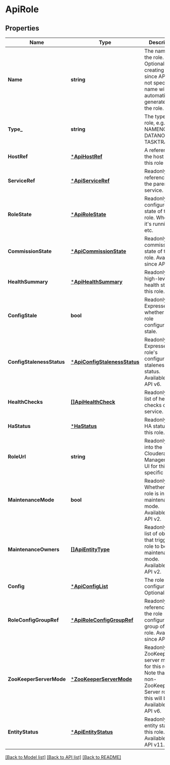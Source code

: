 # ApiRole

## Properties
Name | Type | Description | Notes
------------ | ------------- | ------------- | -------------
**Name** | **string** | The name of the role. Optional when creating a role since API v6. If not specified, a name will be automatically generated for the role. | [optional] [default to null]
**Type_** | **string** | The type of the role, e.g. NAMENODE, DATANODE, TASKTRACKER. | [optional] [default to null]
**HostRef** | [***ApiHostRef**](ApiHostRef.md) | A reference to the host where this role runs. | [optional] [default to null]
**ServiceRef** | [***ApiServiceRef**](ApiServiceRef.md) | Readonly. A reference to the parent service. | [optional] [default to null]
**RoleState** | [***ApiRoleState**](ApiRoleState.md) | Readonly. The configured run state of this role. Whether it&#39;s running, etc. | [optional] [default to null]
**CommissionState** | [***ApiCommissionState**](ApiCommissionState.md) | Readonly. The commission state of this role. Available since API v2. | [optional] [default to null]
**HealthSummary** | [***ApiHealthSummary**](ApiHealthSummary.md) | Readonly. The high-level health status of this role. | [optional] [default to null]
**ConfigStale** | **bool** | Readonly. Expresses whether the role configuration is stale. | [optional] [default to null]
**ConfigStalenessStatus** | [***ApiConfigStalenessStatus**](ApiConfigStalenessStatus.md) | Readonly. Expresses the role&#39;s configuration staleness status. Available since API v6. | [optional] [default to null]
**HealthChecks** | [**[]ApiHealthCheck**](ApiHealthCheck.md) | Readonly. The list of health checks of this service. | [optional] [default to null]
**HaStatus** | [***HaStatus**](HaStatus.md) | Readonly. The HA status of this role. | [optional] [default to null]
**RoleUrl** | **string** | Readonly. Link into the Cloudera Manager web UI for this specific role. | [optional] [default to null]
**MaintenanceMode** | **bool** | Readonly. Whether the role is in maintenance mode. Available since API v2. | [optional] [default to null]
**MaintenanceOwners** | [**[]ApiEntityType**](ApiEntityType.md) | Readonly. The list of objects that trigger this role to be in maintenance mode. Available since API v2. | [optional] [default to null]
**Config** | [***ApiConfigList**](ApiConfigList.md) | The role configuration. Optional. | [optional] [default to null]
**RoleConfigGroupRef** | [***ApiRoleConfigGroupRef**](ApiRoleConfigGroupRef.md) | Readonly. The reference to the role configuration group of this role. Available since API v3. | [optional] [default to null]
**ZooKeeperServerMode** | [***ZooKeeperServerMode**](ZooKeeperServerMode.md) | Readonly. The ZooKeeper server mode for this role. Note that for non-ZooKeeper Server roles this will be null. Available since API v6. | [optional] [default to null]
**EntityStatus** | [***ApiEntityStatus**](ApiEntityStatus.md) | Readonly. The entity status for this role. Available since API v11. | [optional] [default to null]

[[Back to Model list]](../README.md#documentation-for-models) [[Back to API list]](../README.md#documentation-for-api-endpoints) [[Back to README]](../README.md)


